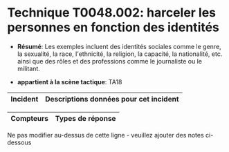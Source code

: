 # Technique T0048.002: harceler les personnes en fonction des identités

* **Résumé**: Les exemples incluent des identités sociales comme le genre, la sexualité, la race, l'ethnicité, la religion, la capacité, la nationalité, etc. ainsi que des rôles et des professions comme le journaliste ou le militant.

* **appartient à la scène tactique**: TA18


|Incident |Descriptions données pour cet incident |
|-------- |-------------------- |



|Compteurs |Types de réponse |
|-------- |-------------- |


Ne pas modifier au-dessus de cette ligne - veuillez ajouter des notes ci-dessous